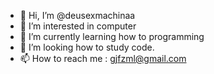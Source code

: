 - 👋 Hi, I’m @deusexmachinaa
- 👀 I’m interested in computer
- 🌱 I’m currently learning how to programming
- 💞️ I’m looking how to study code.
- 📫 How to reach me : gjfzml@gmail.com

<!---
deusexmachinaa/deusexmachinaa is a ✨ special ✨ repository because its `README.md` (this file) appears on your GitHub profile.
You can click the Preview link to take a look at your changes.
--->
